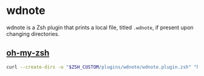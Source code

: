 # wdnote
wdnote is a Zsh plugin that prints a local file, titled `.wdnote`, if present upon changing directories.

## [oh-my-zsh](https://github.com/ohmyzsh/ohmyzsh)
```zsh
curl --create-dirs -o "$ZSH_CUSTOM/plugins/wdnote/wdnote.plugin.zsh" "https://raw.githubusercontent.com/Vesdii/zsh-wdnote/master/wdnote.plugin.zsh"
```
